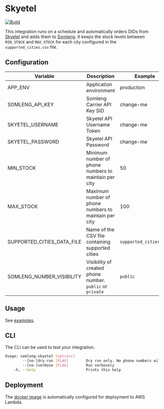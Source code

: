 # Skyetel

[![Build](https://github.com/somleng/somleng-integrations/actions/workflows/skyetel.yml/badge.svg)](https://github.com/somleng/somleng-integrations/actions/workflows/skyetel.yml)

This integration runs on a schedule and automatically orders DIDs from [Skyetel](https://skyetel.com/) and adds them to [Somleng](https://www.somleng.org/docs.html). It keeps the stock levels between `MIN_STOCK` and `MAX_STOCK` for each city configured in the `supported_cities.csv` file.

## Configuration

| Variable                   | Description                                               | Example                | Required | Default                |
| -------------------------- | --------------------------------------------------------- | ---------------------- | -------- | ---------------------- |
| APP_ENV                    | Application environment                                   | production             | false    | production             |
| SOMLENG_API_KEY            | Somleng Carrier API Key SID                               | change-me              | true     | none                   |
| SKYETEL_USERNAME           | Skyetel API Username Token                                | change-me              | true     | none                   |
| SKYETEL_PASSWORD           | Skyetel API Password                                      | change-me              | true     | none                   |
| MIN_STOCK                  | Minimum number of phone numbers to maintain per city      | 50                     | true     | 0                      |
| MAX_STOCK                  | Maximum number of phone numbers to maintain per city      | 100                    | true     | 0                      |
| SUPPORTED_CITIES_DATA_FILE | Name of the CSV file containing supported cities          | `supported_cities.csv` | false    | `supported_cities.csv` |
| SOMLENG_NUMBER_VISIBILITY  | Visibility of created phone number. `public` or `private` | `public`               | false    | `public`               |

## Usage

See [examples](https://github.com/somleng/somleng-integrations/tree/develop/skyetel/examples).

## CLI

The CLI can be used to test your integration.

```bash
Usage: somleng-skyetel [options]
        --[no-]dry-run [FLAG]        Dry run only. No phone numbers will be actually purchased.
        --[no-]verbose [FLAG]        Run verbosely
    -h, --help                       Prints this help
```

## Deployment

The [docker image](https://github.com/somleng/somleng-integrations/pkgs/container/somleng-skyetel) is automatically configured for deployment to AWS Lambda.
